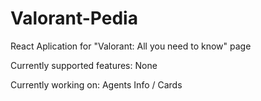 # Valorant-Pedia
React Aplication for "Valorant: All you need to know" page

Currently supported features: None

Currently working on: Agents Info / Cards
